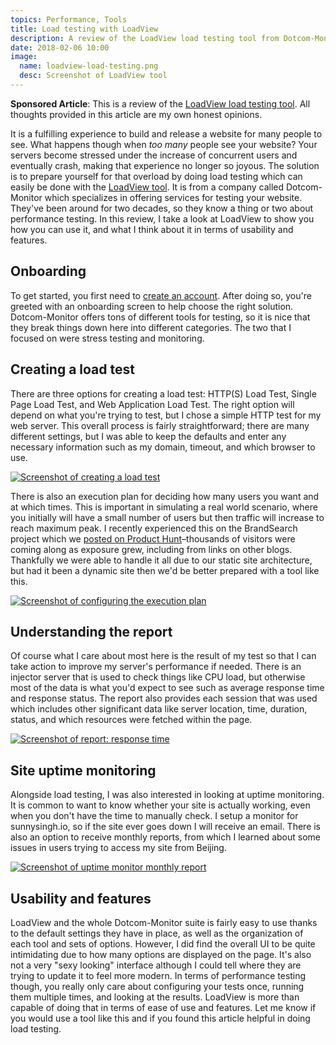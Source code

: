 ```yaml
---
topics: Performance, Tools
title: Load testing with LoadView
description: A review of the LoadView load testing tool from Dotcom-Monitor.
date: 2018-02-06 10:00
image:
  name: loadview-load-testing.png
  desc: Screenshot of LoadView tool
---
```


**Sponsored Article**: This is a review of the [LoadView load testing tool](https://www.loadview-testing.com/). All thoughts provided in this article are my own honest opinions.

It is a fulfilling experience to build and release a website for many people to see. What happens though when *too many* people see your website? Your servers become stressed under the increase of concurrent users and eventually crash, making that experience no longer so joyous. The solution is to prepare yourself for that overload by doing load testing which can easily be done with the [LoadView tool](https://www.loadview-testing.com/). It is from a company called Dotcom-Monitor which specializes in offering services for testing your website. They've been around for two decades, so they know a thing or two about performance testing. In this review, I take a look at LoadView to show you how you can use it, and what I think about it in terms of usability and features.

## Onboarding

To get started, you first need to [create an account](https://userauth.dotcom-monitor.com/Account/FreeTrialSignUp). After doing so, you're greeted with an onboarding screen to help choose the right solution. Dotcom-Monitor offers tons of different tools for testing, so it is nice that they break things down here into different categories. The two that I focused on were stress testing and monitoring.

## Creating a load test

There are three options for creating a load test: HTTP(S) Load Test, Single Page Load Test, and Web Application Load Test. The right option will depend on what you're trying to test, but I chose a simple HTTP test for my web server. This overall process is fairly straightforward; there are many different settings, but I was able to keep the defaults and enter any necessary information such as my domain, timeout, and which browser to use.

[![Screenshot of creating a load test](/assets/images/articles/create-load-test.png)](/assets/images/articles/create-load-test.png)

There is also an execution plan for deciding how many users you want and at which times. This is important in simulating a real world scenario, where you initially will have a small number of users but then traffic will increase to reach maximum peak. I recently experienced this on the BrandSearch project which we [posted on Product Hunt](https://www.producthunt.com/posts/brandsearch)–thousands of visitors were coming along as exposure grew, including from links on other blogs. Thankfully we were able to handle it all due to our static site architecture, but had it been a dynamic site then we'd be better prepared with a tool like this.

[![Screenshot of configuring the execution plan](/assets/images/articles/load-test-execution-plan.png)](/assets/images/articles/load-test-execution-plan.png)

## Understanding the report

Of course what I care about most here is the result of my test so that I can take action to improve my server's performance if needed. There is an injector server that is used to check things like CPU load, but otherwise most of the data is what you'd expect to see such as average response time and response status. The report also provides each session that was used which includes other significant data like server location, time, duration, status, and which resources were fetched within the page.

[![Screenshot of report: response time](/assets/images/articles/load-test-report-response-time.png)](/assets/images/articles/load-test-report-response-time.png)

## Site uptime monitoring

Alongside load testing, I was also interested in looking at uptime monitoring. It is common to want to know whether your site is actually working, even when you don't have the time to manually check. I setup a monitor for sunnysingh.io, so if the site ever goes down I will receive an email. There is also an option to receive monthly reports, from which I learned about some issues in users trying to access my site from Beijing.

[![Screenshot of uptime monitor monthly report](/assets/images/articles/uptime-monitor.png)](/assets/images/articles/uptime-monitor.png)

## Usability and features

LoadView and the whole Dotcom-Monitor suite is fairly easy to use thanks to the default settings they have in place, as well as the organization of each tool and sets of options. However, I did find the overall UI to be quite intimidating due to how many options are displayed on the page. It's also not a very "sexy looking" interface although I could tell where they are trying to update it to feel more modern. In terms of performance testing though, you really only care about configuring your tests once, running them multiple times, and looking at the results. LoadView is more than capable of doing that in terms of ease of use and features. Let me know if you would use a tool like this and if you found this article helpful in doing load testing.
